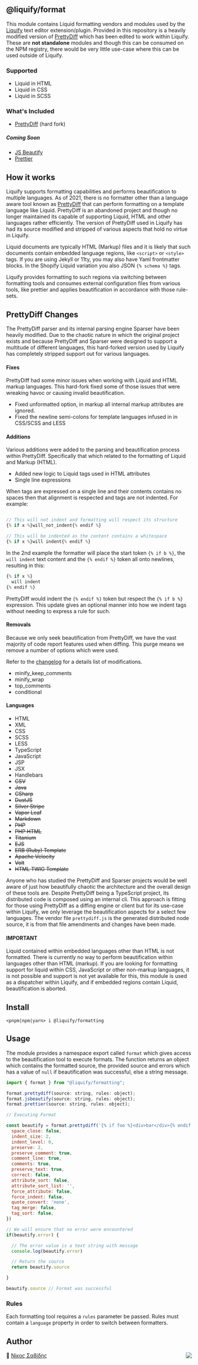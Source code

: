 ## @liquify/format

This module contains Liquid formatting vendors and modules used by the [Liquify](https://liquify.dev) text editor extension/plugin. Provided in this repository is a heavily modified version of [PrettyDiff](https://github.com/prettydiff/prettydiff) which has been edited to work within Liquify. These are **not standalone** modules and though this can be consumed on the NPM registry, there would be very little use-case where this can be used outside of Liquify.

### Supported

- Liquid in HTML
- Liquid in CSS
- Liquid in SCSS

### What's Included

- [PrettyDiff](https://github.com/prettydiff/prettydiff) (hard fork)

##### Coming Soon

- [JS Beautify](https://github.com/beautify-web/js-beautify)
- [Prettier](https://prettier.io/)

## How it works

Liquify supports formatting capabilities and performs beautification to multiple languages. As of 2021, there is no formatter other than a language aware tool known as [PrettyDiff](https://github.com/prettydiff/prettydiff) that can perform formatting on a template language like Liquid. PrettyDiff is an abandoned project and though no longer maintained its capable of supporting Liquid, HTML and other languages rather efficiently. The version of PrettyDiff used in Liquify has had its source modified and stripped of various aspects that hold no virtue in Liquify.

Liquid documents are typically HTML (Markup) files and it is likely that such documents contain embedded language regions, like `<script>` or `<style>` tags. If you are using Jekyll or 11ty, you may also have Yaml frontmatter blocks. In the Shopify Liquid variation you also JSON `{% schema %}` tags.

Liquify provides formatting to such regions via switching between formatting tools and consumes external configuration files from various tools, like prettier and applies beautification in accordance with those rule-sets.

## PrettyDiff Changes

The PrettyDiff parser and its internal parsing engine Sparser have been heavily modified. Due to the chaotic nature in which the original project exists and because PrettyDiff and Sparser were designed to support a multitude of different languages, this hard-forked version used by Liquify has completely stripped support out for various languages.

#### Fixes

PrettyDiff had some minor issues when working with Liquid and HTML markup languages. This hard-fork fixed some of those issues that were wreaking havoc or causing invalid beautification.

- Fixed unformatted option, in markup all internal markup attributes are ignored.
- Fixed the newline semi-colons for template languages infused in in CSS/SCSS and LESS


#### Additions

Various additions were added to the parsing and beautification process within PrettyDiff. Specifically that which related to the formatting of Liquid and Markup (HTML).

- Added new logic to Liquid tags used in HTML attributes
- Single line expressions

When tags are expressed on a single line and their contents contains no spaces then that alignment is respected and tags are not indented. For example:

```js

// This will not indent and formatting will respect its structure
{% if x %}will_not_indent{% endif %}

// This will be indented as the content contains a whitespace
{% if x %}will indent{% endif %}

```

In the 2nd example the formatter will place the start token `{% if b %}`, the `will indent` text content and the `{% endif %}` token all onto newlines, resulting in this:

```js
{% if x %}
  will indent
{% endif %}
```

PrettyDiff would indent the `{% endif %}` token but respect the `{% if b %}` expression. This update gives an optional manner into how we indent tags without needing to express a rule for such.

#### Removals

Because we only seek beautification from PrettyDiff, we have the vast majority of code report features used when diffing. This purge means we remove a number of options which were used.

Refer to the [changelog](/changelog.md) for a details list of modifications.

- minify_keep_comments
- minify_wrap
- top_comments
- conditional

#### Languages

- HTML
- XML
- CSS
- SCSS
- LESS
- TypeScript
- JavaScript
- JSP
- JSX
- Handlebars
- ~~CSV~~
- ~~Java~~
- ~~CSharp~~
- ~~DustJS~~
- ~~Silver Stripe~~
- ~~Vapor Leaf~~
- ~~Markdown~~
- ~~PHP~~
- ~~PHP HTML~~
- ~~Titanium~~
- ~~EJS~~
- ~~ERB (Ruby) Template~~
- ~~Apache Velocity~~
- ~~Volt~~
- ~~HTML TWIG Template~~

Anyone who has studied the PrettyDiff and Sparser projects would be well aware of just how beautifully chaotic the architecture and the overall design of these tools are. Despite PrettyDiff being a TypeScript project, its distributed code is composed using an internal cli. This approach is fitting for those using PrettyDiff as a diffing engine or client but for its use-case within Liquify, we only leverage the beautification aspects for a select few languages. The vendor file `prettydiff.js` is the generated distributed node source, it is from that file amendments and changes have been made.

#### IMPORTANT

Liquid contained within embedded languages other than HTML is not formatted. There is currently no way to perform beautification within languages other than HTML (markup). If you are looking for formatting support for liquid within CSS, JavaScript or other non-markup languages, it is not possible and support is not yet available for this, this module is used as a dispatcher within Liquify, and if embedded regions contain Liquid, beautification is aborted.

## Install

```cli
<pnpm|npm|yarn> i @liquify/formatting
```

## Usage

The module provides a namespace export called `format` which gives access to the beautification tool to execute formats. The function returns an object which contains the formatted source, the provided source and errors which has a value of `null` if beautification was successful, else a string message.

```js
import { format } from "@liquify/formatting";

format.prettydiff(source: string, rules: object);
format.jsbeautify(source: string, rules: object);
format.prettier(source: string, rules: object);

// Executing Format

const beautify = format.prettydiff('{% if foo %}<div>bar</div>{% endif %}', {
  space_close: false,
  indent_size: 2,
  indent_level: 0,
  preserve: 2,
  preserve_comment: true,
  comment_line: true,
  comments: true,
  preserve_text: true,
  correct: false,
  attribute_sort: false,
  attribute_sort_list: '',
  force_attribute: false,
  force_indent: false,
  quote_convert: 'none',
  tag_merge: false,
  tag_sort: false,
})

// We will ensure that no error were encountered
if(beautify.error) {

  // The error value is a text string with message
  console.log(beautify.error)

  // Return the source
  return beautify.source

}

beautify.source // Format was successful

```

### Rules

Each formatting tool requires a `rules` parameter be passed. Rules must contain a `language` property in order to switch between formatters.

## Author

🥛 [Νίκος Σαβίδης](mailto:nicos@gmx.com) <img align="right" src="https://img.shields.io/badge/-@sisselsiv-1DA1F2?logo=twitter&logoColor=fff" />
